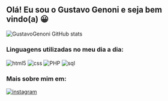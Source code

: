 ##  Olá! Eu sou o Gustavo Genoni e seja bem vindo(a) 😀

![GustavoGenoni GitHub stats](https://github-readme-stats.vercel.app/api?username=Gustavo-Genoni&show_icons=true&theme=dracula)

### Linguagens utilizadas no meu dia a dia:

<div>
  <img  align="center" alt="html5" src="https://img.shields.io/badge/HTML5-E34F26?style=for-the-badge&logo=html5&logoColor=white" />
  
  <img align="center" alt="css" src="https://img.shields.io/badge/CSS-239120?&style=for-the-badge&logo=css3&logoColor=white" />
  
  <img align="center" alt="PHP" src="https://img.shields.io/badge/PHP-777BB4?style=for-the-badge&logo=php&logoColor=white" />
 
  <img align="center" alt="sql" src="https://img.shields.io/badge/MySQL-00000F?style=for-the-badge&logo=mysql&logoColor=white" />
</div>

### Mais sobre mim em: 

[![instagram](https://img.shields.io/badge/Instagram-E4405F?style=for-the-badge&logo=instagram&logoColor=white)](https://www.instagram.com/_genonig/)

